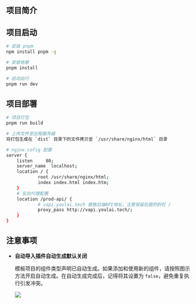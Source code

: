 ## 项目简介

## 项目启动

```bash
# 安装 pnpm
npm install pnpm -g

# 安装依赖
pnpm install

# 启动运行
pnpm run dev
```


## 项目部署

```bash
# 项目打包
pnpm run build

# 上传文件至远程服务器
将打包生成在 `dist` 目录下的文件拷贝至 `/usr/share/nginx/html` 目录

# nginx.cofig 配置
server {
	listen     80;
	server_name  localhost;
	location / {
			root /usr/share/nginx/html;
			index index.html index.htm;
	}
	# 反向代理配置
	location /prod-api/ {
            # vapi.youlai.tech 替换后端API地址，注意保留后面的斜杠 /
            proxy_pass http://vapi.youlai.tech/; 
	}
}
```

## 注意事项

- **自动导入插件自动生成默认关闭**

  模板项目的组件类型声明已自动生成。如果添加和使用新的组件，请按照图示方法开启自动生成。在自动生成完成后，记得将其设置为 `false`，避免重复执行引发冲突。

  ![](https://foruda.gitee.com/images/1687755823137387608/412ea803_716974.png)

